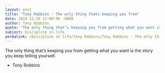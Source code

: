 ```yaml
---
layout: post
title: "Tony Robbins - The only thing thats keeping you from"
date: 2024-12-28 12:00:00 -0000
author: Tony Robbins
quote: "The only thing that’s keeping you from getting what you want is the story you keep telling yourself."
subject: Discipline in life
permalink: /Discipline in life/Tony Robbins/Tony Robbins - The only thing thats keeping you from
---
```


The only thing that’s keeping you from getting what you want is the story you keep telling yourself.

- Tony Robbins
